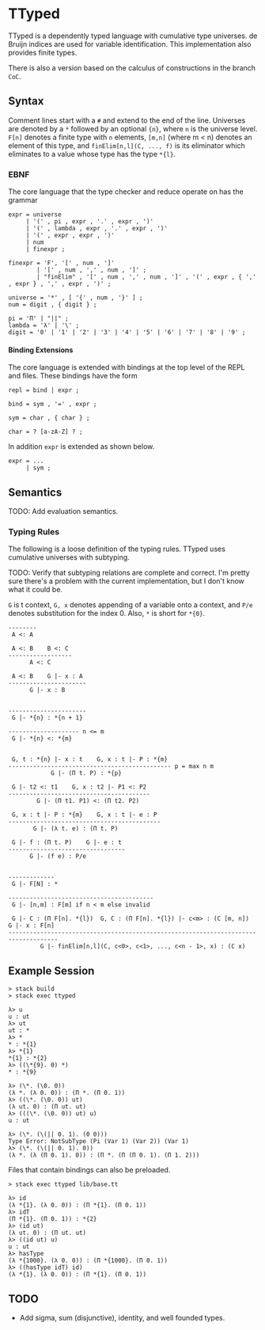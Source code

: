 
# TTyped

TTyped is a dependently typed language with cumulative type universes. de Bruijn
indices are used for variable identification. This implementation also provides
finite types.

There is also a version based on the calculus of constructions in the branch
`CoC`.

## Syntax

Comment lines start with a `#` and extend to the end of the line. Universes are
denoted by a `*` followed by an optional `{n}`, where `n` is the universe level.
`F[n]` denotes a finite type with `n` elements, `[m,n]` (where m < n) denotes an
element of this type, and `finElim[n,l](C, ..., f)` is its eliminator which
eliminates to a value whose type has the type `*{l}`.

### EBNF

The core language that the type checker and reduce operate on has the grammar

```
expr = universe
     | '(' , pi , expr , '.' , expr , ')'
     | '(' , lambda , expr , '.' , expr , ')'
     | '(' , expr , expr , ')'
     | num
     | finexpr ;

finexpr = 'F', '[' , num , ']'
        | '[' , num , ',' , num , ']' ;
        | "finElim" , '[' , num , ',' , num , ']' , '(' , expr , { ',' , expr } , ',' , expr , ')' ;

universe = '*' , [ '{' , num , '}' ] ;
num = digit , { digit } ;

pi = 'Π' | "||" ;
lambda = 'λ' | '\' ;
digit = '0' | '1' | '2' | '3' | '4' | '5' | '6' | '7' | '8' | '9' ;
```

#### Binding Extensions

The core language is extended with bindings at the top level of the REPL and
files. These bindings have the form

```
repl = bind | expr ;

bind = sym , '=' , expr ;

sym = char , { char } ;

char = ? [a-zA-Z] ? ;
```

In addition `expr` is extended as shown below.

```
expr = ...
     | sym ;
```

## Semantics

TODO: Add evaluation semantics.

### Typing Rules

The following is a loose definition of the typing rules. TTyped uses cumulative
universes with subtyping.

TODO: Verify that subtyping relations are complete and correct. I'm pretty sure
there's a problem with the current implementation, but I don't know what it
could be.

`G` is t context, `G, x` denotes appending of a variable onto a context, and
`P/e` denotes substitution for the index 0. Also, `*` is short for `*{0}`.

```
--------
 A <: A

 A <: B    B <: C
------------------
      A <: C

 A <: B    G |- x : A
----------------------
      G |- x : B


----------------------
 G |- *{n} : *{n + 1}

-------------------- n <= m
 G |- *{n} <: *{m}


 G, t : *{n} |- x : t    G, x : t |- P : *{m}
---------------------------------------------- p = max n m
            G |- (Π t. P) : *{p}

 G |- t2 <: t1    G, x : t2 |- P1 <: P2
----------------------------------------
        G |- (Π t1. P1) <: (Π t2. P2)

 G, x : t |- P : *{m}    G, x : t |- e : P
-------------------------------------------
       G |- (λ t. e) : (Π t. P)

 G |- f : (Π t. P)    G |- e : t
---------------------------------
      G |- (f e) : P/e


-------------
 G |- F[N] : *

-----------------------------------------
 G |- [n,m] : F[m] if n < m else invalid

 G |- C : (Π F[n]. *{l})  G, C : (Π F[n]. *{l}) |- c<m> : (C [m, n])  G |- x : F[n]
------------------------------------------------------------------------------------
         G |- finElim[n,l](C, c<0>, c<1>, ..., c<n - 1>, x) : (C x)
```

## Example Session

```
> stack build
> stack exec ttyped

λ> u
u : ut
λ> ut
ut : *
λ> *
* : *{1}
λ> *{1}
*{1} : *{2}
λ> ((\*{9}. 0) *)
* : *{9}

λ> (\*. (\0. 0))
(λ *. (λ 0. 0)) : (Π *. (Π 0. 1))
λ> ((\*. (\0. 0)) ut)
(λ ut. 0) : (Π ut. ut)
λ> (((\*. (\0. 0)) ut) u)
u : ut

λ> (\*. (\(|| 0. 1). (0 0)))
Type Error: NotSubType (Pi (Var 1) (Var 2)) (Var 1)
λ> (\*. (\(|| 0. 1). 0))
(λ *. (λ (Π 0. 1). 0)) : (Π *. (Π (Π 0. 1). (Π 1. 2)))
```

Files that contain bindings can also be preloaded.

```
> stack exec ttyped lib/base.tt

λ> id
(λ *{1}. (λ 0. 0)) : (Π *{1}. (Π 0. 1))
λ> idT
(Π *{1}. (Π 0. 1)) : *{2}
λ> (id ut)
(λ ut. 0) : (Π ut. ut)
λ> ((id ut) u)
u : ut
λ> hasType
(λ *{1000}. (λ 0. 0)) : (Π *{1000}. (Π 0. 1))
λ> ((hasType idT) id)
(λ *{1}. (λ 0. 0)) : (Π *{1}. (Π 0. 1))
```

## TODO

- Add sigma, sum (disjunctive), identity, and well founded types.

